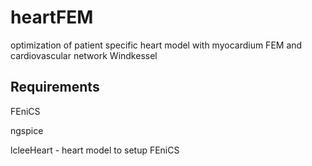 # heartFEM
optimization of patient specific heart model with myocardium FEM and cardiovascular network Windkessel
## Requirements
FEniCS

ngspice

lcleeHeart - heart model to setup FEniCS
